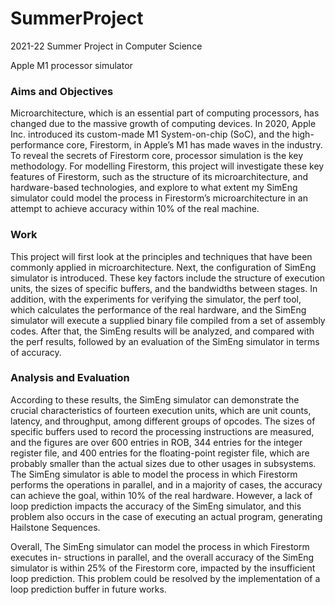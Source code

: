 # SummerProject
2021-22 Summer Project in Computer Science

Apple M1 processor simulator

### Aims and Objectives 

Microarchitecture, which is an essential part of computing processors, has changed due to the
massive growth of computing devices. In 2020, Apple Inc. introduced its custom-made M1
System-on-chip (SoC), and the high-performance core, Firestorm, in Apple’s M1 has made
waves in the industry. To reveal the secrets of Firestorm core, processor simulation is the
key methodology. For modelling Firestorm, this project will investigate these key features of
Firestorm, such as the structure of its microarchitecture, and hardware-based technologies,
and explore to what extent my SimEng simulator could model the process in Firestorm’s
microarchitecture in an attempt to achieve accuracy within 10% of the real machine.

### Work 

This project will first look at the principles and techniques that have been commonly applied
in microarchitecture. Next, the configuration of SimEng simulator is introduced. These key
factors include the structure of execution units, the sizes of specific buffers, and the bandwidths
between stages. In addition, with the experiments for verifying the simulator, the perf tool,
which calculates the performance of the real hardware, and the SimEng simulator will execute
a supplied binary file compiled from a set of assembly codes. After that, the SimEng results
will be analyzed, and compared with the perf results, followed by an evaluation of the SimEng
simulator in terms of accuracy.

### Analysis and Evaluation

According to these results, the SimEng simulator can demonstrate the crucial characteristics
of fourteen execution units, which are unit counts, latency, and throughput, among different
groups of opcodes. The sizes of specific buffers used to record the processing instructions are
measured, and the figures are over 600 entries in ROB, 344 entries for the integer register file,
and 400 entries for the floating-point register file, which are probably smaller than the actual
sizes due to other usages in subsystems. The SimEng simulator is able to model the process in
which Firestorm performs the operations in parallel, and in a majority of cases, the accuracy
can achieve the goal, within 10% of the real hardware. However, a lack of loop prediction
impacts the accuracy of the SimEng simulator, and this problem also occurs in the case of
executing an actual program, generating Hailstone Sequences.

Overall, The SimEng simulator can model the process in which Firestorm executes in-
structions in parallel, and the overall accuracy of the SimEng simulator is within 25% of the
Firestorm core, impacted by the insufficient loop prediction. This problem could be resolved by
the implementation of a loop prediction buffer in future works.
